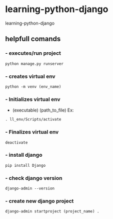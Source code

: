 # learning-python-django
learning-python-django


## helpfull comands

### - executes/run project
```shell
python manage.py runserver
```

### - creates virtual env
```shell
python -m venv (env_name)
```

### - Initializes virtual env
- (executable) (path_to_file)
Ex: 
```shell
. ll_env/Scripts/activate
```

### - Finalizes virtual env
```shell
deactivate
```

### - install django
```shell
pip install Django
```

### - check django version
```shell
django-admin --version
```

### - create new django project
```shell
django-admin startproject (project_name) .
```
